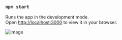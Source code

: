 
### `npm start`

Runs the app in the development mode.\
Open [http://localhost:3000](http://localhost:3000) to view it in your browser.


![image](https://user-images.githubusercontent.com/132150989/235491345-a229da3c-f02d-4079-8c9d-fd3f41cfb760.png)
